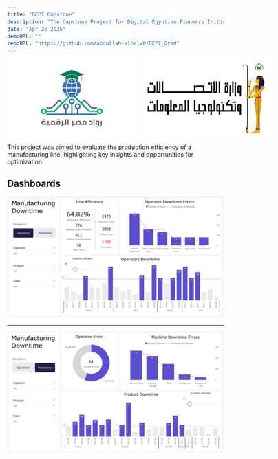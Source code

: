```yaml
---
title: "DEPI Capstone"
description: "The Capstone Project for Digital Egyptian Pioneers Initiative training program"
date: "Apr 26 2025"
demoURL: ""
repoURL: "https://github.com/abdullah-elhelw0/DEPI_Grad"
---
```


<p style="display: flex; gap: 16px;">
  <img src="/public/DEPI Logo.png" alt="DEPI Logo" width="300" />
  <img src="/public/MCIT Logo.png" alt="MCIT Logo" width="300" />
</p>

This project was aimed to evaluate the production efficiency of a manufacturing line, highlighting key insights and opportunities for optimization.

## Dashboards

![Operators](/public/Operators.png)

---

![Operators](/public/Machines.png)
